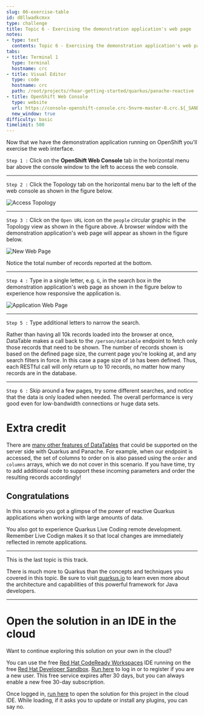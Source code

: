 ```yaml
---
slug: 06-exercise-table
id: d8llwadkcmxx
type: challenge
title: Topic 6 - Exercising the demonstration application's web page
notes:
- type: text
  contents: Topic 6 - Exercising the demonstration application's web page
tabs:
- title: Terminal 1
  type: terminal
  hostname: crc
- title: Visual Editor
  type: code
  hostname: crc
  path: /root/projects/rhoar-getting-started/quarkus/panache-reactive
- title: OpenShift Web Console
  type: website
  url: https://console-openshift-console.crc-5nvrm-master-0.crc.${_SANDBOX_ID}.instruqt.io
  new_window: true
difficulty: basic
timelimit: 500
---
```

Now that we have the demonstration application running on OpenShift you'll exercise the web interface.

`Step 1 :` Click on the **OpenShift Web Console** tab in the horizontal menu bar above the console window to the left to access the web console.

----

`Step 2 :` Click the Topology tab on the horizontal menu bar to the left of the web console as shown in the figure below.

![Access Topology](../assets/open-app-in-topology.png)

----

`Step 3 :` Click on the `Open URL` icon on the `people` circular graphic in the Topology view as shown in the figure above. A browser window with the demonstration application's web page will appear as shown in the figure below.

![New Web Page](../assets/new-app-web-page.png)

Notice the total number of records reported at the bottom.

----

`Step 4 :` Type in a single letter, e.g. `G`, in the search box in the demonstration application's web page as shown in the figure below to experience how responsive the application is.

![Application Web Page](../assets/app-web-page.png)

----

`Step 5 :` Type additional letters to narrow the search.

Rather than having all 10k records loaded into the browser at once, DataTable makes a call back to the `/person/datatable` endpoint to fetch only those records that need to be shown. The number of records shown is based on the defined page size, the current page you're looking at, and any search filters in force. In this case a page size of `10` has been defined. Thus, each RESTful call will only return up to 10 records, no matter how many records are in the database.

----

`Step 6 :` Skip around a few pages, try some different searches, and notice that the data is only loaded when needed. The overall performance is very good even for low-bandwidth connections or huge data sets.

# Extra credit
There are [many other features of DataTables](https://datatables.net/manual/server-side) that could be supported on the server side with Quarkus and Panache. For example, when our endpoint is accessed, the set of columns to order on is also passed using the `order` and `columns` arrays, which we do not cover in this scenario. If you have time, try to add additional code to support these incoming parameters and order the resulting records accordingly!

## Congratulations
In this scenario you got a glimpse of the power of reactive Quarkus applications when working with large amounts of data.

You also got to experience Quarkus Live Coding remote development. Remember Live Codign makes it so that local changes are immediately reflected in remote applications.

----

This is the last topic is this track.

There is much more to Quarkus than the concepts and techniques you covered in this topic. Be sure to visit [quarkus.io](https://developers.redhat.com/products/quarkus) to learn even more about the architecture and capabilities of this powerful framework for Java developers.

----

# Open the solution in an IDE in the cloud
Want to continue exploring this solution on your own in the cloud?

You can use the free [Red Hat CodeReady Workspaces](https://developers.redhat.com/products/codeready-workspaces/overview) IDE running on the free [Red Hat Developer Sandbox](http://red.ht/dev-sandbox). [Run here](https://workspaces.openshift.com) to log in or to register if you are a new user. This free service expires after 30 days, but you can always enable a new free 30-day subscription.

Once logged in, [run here](https://workspaces.openshift.com/f?url=https://raw.githubusercontent.com/openshift-katacoda/rhoar-getting-started/solution/quarkus/panache-reactive/devfile.yaml) to open the solution for this project in the cloud IDE. While loading, if it asks you to update or install any plugins, you can say no.